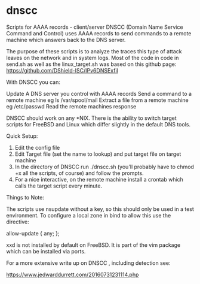 # dnscc
Scripts for AAAA records - client/server
DNSCC (Domain Name Service Command and Control) uses AAAA records to send commands to a remote machine which answers back to the DNS server. 

The purpose of these scripts is to analyze the traces this type of attack leaves on the network and in system logs. Most of the code in code in send.sh as well as the linux_target.sh was based on this github page: https://github.com/DShield-ISC/IPv6DNSExfil

With DNSCC you can:

Update A DNS server you control with AAAA records
Send a command to a remote machine eg ls /var/spool/mail
Extract a file from a remote machine eg /etc/passwd
Read the remote machines response

DNSCC should work on any *NIX. There is the ability to switch target scripts for FreeBSD and Linux which differ slightly in the default DNS tools. 

Quick Setup:

1. Edit the config file
2. Edit Target file (set the name to lookup) and put target file on target machine
3.  In the directory of DNSCC run ./dnscc.sh (you'll probably have to chmod +x all the scripts, of course) and follow the prompts.
4. For a nice interactive, on the remote machine install a crontab which calls the target script every minute.

Things to Note: 

The scripts use nsupdate without a key, so this should only be used in a test environment.  To configure  a local zone in bind to allow this use the directive:

allow-update { any; };

xxd is not installed by default on FreeBSD. It is part of the vim package which can be installed via ports.

For a more extensive write up on DNSCC ,  including detection see:

https://www.jedwarddurrett.com/20160731231114.php

